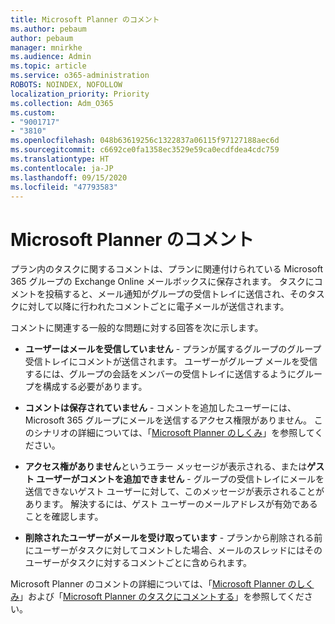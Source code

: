 ```yaml
---
title: Microsoft Planner のコメント
ms.author: pebaum
author: pebaum
manager: mnirkhe
ms.audience: Admin
ms.topic: article
ms.service: o365-administration
ROBOTS: NOINDEX, NOFOLLOW
localization_priority: Priority
ms.collection: Adm_O365
ms.custom:
- "9001717"
- "3810"
ms.openlocfilehash: 048b63619256c1322837a06115f97127188aec6d
ms.sourcegitcommit: c6692ce0fa1358ec3529e59ca0ecdfdea4cdc759
ms.translationtype: HT
ms.contentlocale: ja-JP
ms.lasthandoff: 09/15/2020
ms.locfileid: "47793583"
---
```

# <a name="comments-in-microsoft-planner"></a>Microsoft Planner のコメント

プラン内のタスクに関するコメントは、プランに関連付けられている Microsoft 365 グループの Exchange Online メールボックスに保存されます。  タスクにコメントを投稿すると、メール通知がグループの受信トレイに送信され、そのタスクに対して以降に行われたコメントごとに電子メールが送信されます。

コメントに関連する一般的な問題に対する回答を次に示します。

- **ユーザーはメールを受信していません** - プランが属するグループのグループ受信トレイにコメントが送信されます。 ユーザーがグループ メールを受信するには、グループの会話をメンバーの受信トレイに送信するようにグループを構成する必要があります。

- **コメントは保存されていません** - コメントを追加したユーザーには、Microsoft 365 グループにメールを送信するアクセス権限がありません。 このシナリオの詳細については、「[Microsoft Planner のしくみ](https://techcommunity.microsoft.com/t5/planner-blog/how-microsoft-planner-works/ba-p/1214736)」を参照してください。

- **アクセス権がありません**というエラー メッセージが表示される、または**ゲスト ユーザーがコメントを追加できません** - グループの受信トレイにメールを送信できないゲスト ユーザーに対して、このメッセージが表示されることがあります。 解決するには、ゲスト ユーザーのメールアドレスが有効であることを確認します。

- **削除されたユーザーがメールを受け取っています** - プランから削除される前にユーザーがタスクに対してコメントした場合、メールのスレッドにはそのユーザーがタスクに対するコメントごとに含められます。

Microsoft Planner のコメントの詳細については、「[Microsoft Planner のしくみ](https://techcommunity.microsoft.com/t5/planner-blog/how-microsoft-planner-works/ba-p/1214736)」および「[Microsoft Planner のタスクにコメントする](https://support.microsoft.com/office/fd4aedde-7785-4cd0-96ee-122fbc9140e1)」を参照してください。
